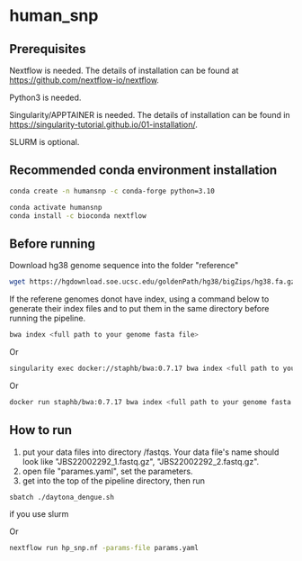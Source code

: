 # human_snp
## Prerequisites
Nextflow is needed. The details of installation can be found at https://github.com/nextflow-io/nextflow.

Python3 is needed. 

Singularity/APPTAINER is needed. The details of installation can be found in https://singularity-tutorial.github.io/01-installation/.

SLURM is optional.

## Recommended conda environment installation
   ```bash
   conda create -n humansnp -c conda-forge python=3.10
   
   ```
   ```bash
   conda activate humansnp
   conda install -c bioconda nextflow
   ```
## Before running
Download hg38 genome sequence into the folder "reference"
```bash
wget https://hgdownload.soe.ucsc.edu/goldenPath/hg38/bigZips/hg38.fa.gz
```
        
If the referene genomes donot have index, using a command below to generate their index files and to put them in the same directory before running the pipeline.
```bash
bwa index <full path to your genome fasta file> 
```
Or
```bash
singularity exec docker://staphb/bwa:0.7.17 bwa index <full path to your genome fasta file> 
```
Or
```bash
docker run staphb/bwa:0.7.17 bwa index <full path to your genome fasta file> 
```         
## How to run
1. put your data files into directory /fastqs. Your data file's name should look like "JBS22002292_1.fastq.gz", "JBS22002292_2.fastq.gz". 
2. open file "parames.yaml", set the parameters. 
3. get into the top of the pipeline directory, then run 
```bash
sbatch ./daytona_dengue.sh
```
if you use slurm       

Or
```bash
nextflow run hp_snp.nf -params-file params.yaml
```
